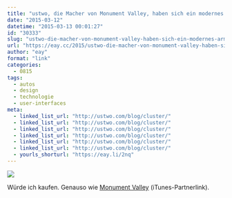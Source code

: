 ```yaml
---
title: "ustwo, die Macher von Monument Valley, haben sich ein modernes Armaturenbrett ausgedacht"
date: "2015-03-12"
datetime: "2015-03-13 00:01:27"
id: "30333"
slug: "ustwo-die-macher-von-monument-valley-haben-sich-ein-modernes-armaturenbrett-ausgedacht"
url: "https://eay.cc/2015/ustwo-die-macher-von-monument-valley-haben-sich-ein-modernes-armaturenbrett-ausgedacht/"
author: "eay"
format: "link"
categories:
  - 0815
tags:
  - autos
  - design
  - technologie
  - user-interfaces
meta:
  - linked_list_url: "http://ustwo.com/blog/cluster/"
  - linked_list_url: "http://ustwo.com/blog/cluster/"
  - linked_list_url: "http://ustwo.com/blog/cluster/"
  - linked_list_url: "http://ustwo.com/blog/cluster/"
  - linked_list_url: "http://ustwo.com/blog/cluster/"
  - linked_list_url: "http://ustwo.com/blog/cluster/"
  - yourls_shorturl: "https://eay.li/2nq"
---
```


![](https://eay.cc/uploads/2015/ustwo_car_ui.gif)

Würde ich kaufen. Genauso wie [Monument Valley](https://itunes.apple.com/de/app/monument-valley/id728293409?l=en&mt=8&uo=4&at=11lohW) (iTunes-Partnerlink).
